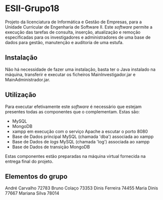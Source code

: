 # ESII-Grupo18

Projeto da licenciatura de Informática e Gestão de Empresas, para a Unidade Curricular de Engenharia de Software II. Este *software* permite a execução das tarefas de consulta, inserção, atualização e remoção especificadas para os investigadores e administradores de uma base de dados para gestão, manutenção e auditoria de uma estufa.

## Instalação

Não há necessidade de fazer uma instalação, basta ter o Java instalado na máquina, transferir e executar os ficheiros MainInvestigador.jar e MainAdministrador.jar.

## Utilização

Para executar efetivamente este *software* é necessário que estejam presentes todas as componentes que o complementam. Estas são:
- MySQL
- MongoDB
- xampp em execução com o serviço Apache a escutar o porto 8080
- Base de Dados principal MySQL (chamada 'dba') associada ao xampp
- Base de Dados de *logs* MySQL (chamada 'log') associada ao xampp
- Base de Dados de transição MongoDB

Estas componentes estão preparadas na máquina virtual fornecida na entrega final do projeto.

## Elementos do grupo
André Carvalho 72783
Bruno Colaço 73353
Dinis Ferreira 74455
Maria Dinis 77667
Mariana Silva 78014
